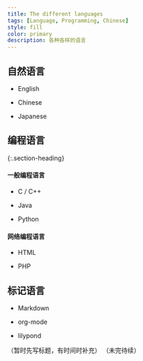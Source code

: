 ```yaml
---
title: The different languages
tags: [Language, Programming, Chinese]
style: fill
color: primary
description: 各种各样的语言
---
```


## 自然语言

* English

* Chinese

* Japanese

## 编程语言
{:.section-heading}

#### 一般编程语言

* C / C++

* Java

* Python 

#### 网络编程语言

* HTML

* PHP

## 标记语言

* Markdown

* org-mode

* lilypond


（暂时先写标题，有时间时补充）
（未完待续）
